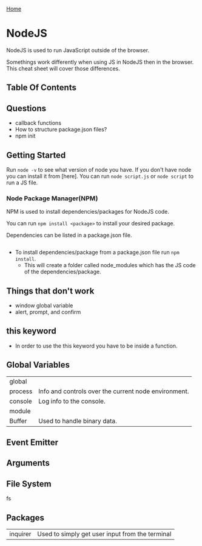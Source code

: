 [Home](./README.md)

# NodeJS
NodeJS is used to run JavaScript outside of the browser.

Somethings work differently when using JS in NodeJS then in the browser. This cheat sheet will cover those differences.

## Table Of Contents

## Questions
- callback functions
- How to structure package.json files?
- npm init

## Getting Started
Run `node -v` to see what version of node you have. If you don't have node you can install it from [here].
You can run `node script.js` or `node script` to run a JS file.

### Node Package Manager(NPM)
NPM is used to install dependencies/packages for NodeJS code.

You can run `npm install <package>` to install your desired package.

Dependencies can be listed in a package.json file.
```
```

-  To install dependencies/package from a package.json file run `npm install`. 
    - This will create a folder called node_modules which has the JS code of the dependencies/package.

## Things that don't work
- window global variable
- alert, prompt, and confirm

## this keyword
- In order to use the this keyword you have to be inside a function.

## Global Variables

|         |                                                      |
|---------|------------------------------------------------------|
| global  |                                                      |
| process | Info and controls over the current node environment. |
| console | Log info to the console.                             |
| module  |                                                      |
| Buffer  | Used to handle binary data.                          |

## Event Emitter

## Arguments

## File System
fs

## Packages

|          |                                                 |
|----------|-------------------------------------------------|
| inquirer | Used to simply get user input from the terminal |

